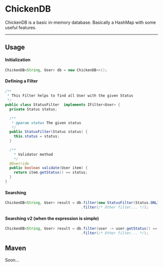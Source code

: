 ChickenDB
=========

ChickenDB is a basic in-memory database. Basically a HashMap with some useful features.

----------


Usage
---------

####  Initialization
```java
ChickenDB<String, User> db = new ChickenDB<>();
```

####  Defining a Filter
```java
/**
 * This Filter helps to find all User with the given Status
 */
public class StatusFilter  implements IFilter<User> {
  private Status status;
	
  /**
   * @param status The given status
   */
  public StatusFilter(Status status) {
    this.status = status;
  }
	
  /**
    * Validator method
    */
  @Override
  public boolean validate(User item) {
    return item.getStatus() == status;
  }
}
```

####  Searching
```java
ChickenDB<String, User> result = db.filter(new StatusFilter(Status.ONLINE))
                                   .filter(/* Other filter... */);
```

####  Searching v2 (when the expression is simple)
```java
ChickenDB<String, User> result = db.filter(user -> user.getStatus() == Status.ONLINE)
                                   .filter(/* Other filter... */);
```

Maven
---------
Soon...